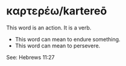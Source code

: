 # καρτερέω/kartereō
This word is an action. It is a verb.

* This word can mean to endure something.
* This word can mean to persevere.

See: Hebrews 11:27
